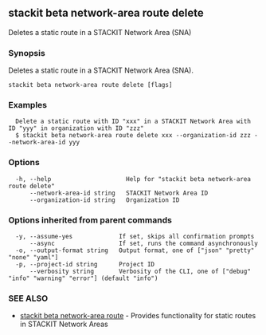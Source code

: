 ## stackit beta network-area route delete

Deletes a static route in a STACKIT Network Area (SNA)

### Synopsis

Deletes a static route in a STACKIT Network Area (SNA).

```
stackit beta network-area route delete [flags]
```

### Examples

```
  Delete a static route with ID "xxx" in a STACKIT Network Area with ID "yyy" in organization with ID "zzz"
  $ stackit beta network-area route delete xxx --organization-id zzz --network-area-id yyy
```

### Options

```
  -h, --help                     Help for "stackit beta network-area route delete"
      --network-area-id string   STACKIT Network Area ID
      --organization-id string   Organization ID
```

### Options inherited from parent commands

```
  -y, --assume-yes             If set, skips all confirmation prompts
      --async                  If set, runs the command asynchronously
  -o, --output-format string   Output format, one of ["json" "pretty" "none" "yaml"]
  -p, --project-id string      Project ID
      --verbosity string       Verbosity of the CLI, one of ["debug" "info" "warning" "error"] (default "info")
```

### SEE ALSO

* [stackit beta network-area route](./stackit_beta_network-area_route.md)	 - Provides functionality for static routes in STACKIT Network Areas

